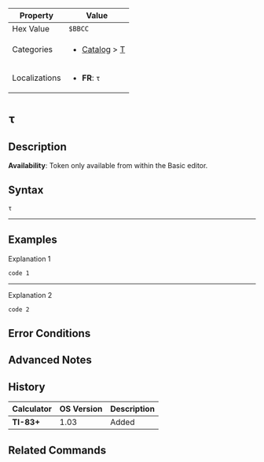 | Property      | Value |
|---------------|-------|
| Hex Value     | `$BBCC`|
| Categories    | <ul><li>[Catalog](../categories/Catalog.md) > [Τ](../categories/Catalog.md#Τ)</li></ul> |
| Localizations | <ul><li><b>FR</b>: `τ`</li></ul> |

# `τ`

## Description



<b>Availability</b>: Token only available from within the Basic editor.

## Syntax
`τ`

<hr>

## Examples

Explanation 1
```ti-basic
code 1
```
---
Explanation 2
```ti-basic
code 2
```

## Error Conditions


## Advanced Notes


## History
| Calculator | OS Version | Description |
|------------|------------|-------------|
| <b>TI-83+</b> | 1.03 | Added

## Related Commands

    